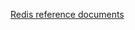[Redis reference documents](https://redis.io/learn/develop/java/spring/rate-limiting/fixed-window/reactive)